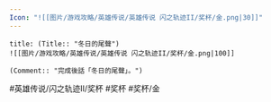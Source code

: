 ```yaml
---
Icon: "![[图片/游戏攻略/英雄传说/英雄传说 闪之轨迹II/奖杯/金.png|30]]"
---
```

```ad-ed-sen-2-gold
title: (Title:: "冬日的尾聲")
![[图片/游戏攻略/英雄传说/英雄传说 闪之轨迹II/奖杯/金.png|100]]

(Comment:: "完成後話「冬日的尾聲」。")
```

#英雄传说/闪之轨迹II/奖杯  #奖杯 #奖杯/金